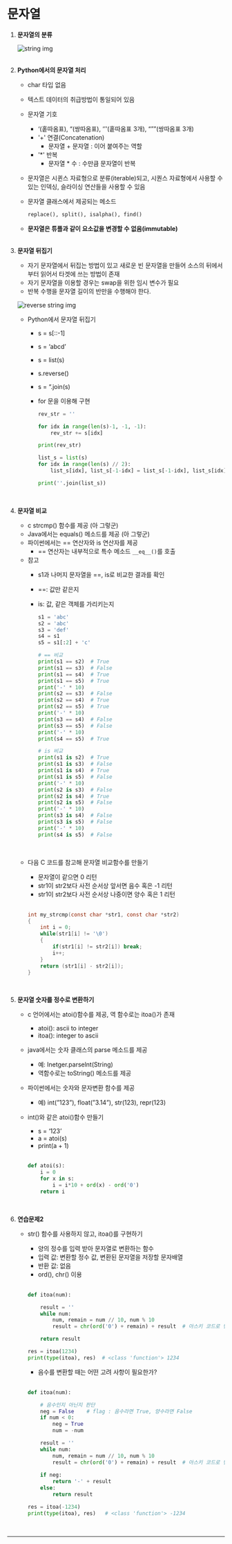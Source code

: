 # 문자열

1. **문자열의 분류**
    
    ![string img](./images/string.png)
<br><br>

2. **Python에서의 문자열 처리**
    - char 타입 없음
    - 텍스트 데이터의 취급방법이 통일되어 있음
    - 문자열 기호
        - ‘(홑따옴표), “(쌍따옴표), ‘’’(홑따옴표 3개), “””(쌍따옴표 3개)
        - '+' 연결(Concatenation)
            - 문자열 + 문자열 : 이어 붙여주는 역할
        - '*' 반복
            - 문자열 * 수 : 수만큼 문자열이 반복
    - 문자열은 시퀸스 자료형으로 분류(iterable)되고, 시퀀스 자료형에서 사용할 수 있는 인덱싱, 슬라이싱 연산들을 사용할 수 있음
    - 문자열 클래스에서 제공되는 메소드
        
        ```python
        replace(), split(), isalpha(), find()
        ```
        
    - **문자열은 튜플과 같이 요소값을 변경할 수 없음(immutable)**
<br><br>    
    
3. **문자열 뒤집기**
    - 자기 문자열에서 뒤집는 방법이 있고 새로운 빈 문자열을 만들어 소스의 뒤에서부터 읽어서 타겟에 쓰는 방법이 존재
    - 자기 문자열을 이용할 경우는 swap을 위한 임시 변수가 필요
    - 반복 수행을 문자열 길이의 반만을 수행해야 한다.
    
    ![reverse string img](./images/reverse_string.png)
    
    - Python에서 문자열 뒤집기
        - s = s[::-1]
        - s = ‘abcd’
        - s = list(s)
        - s.reverse()
        - s = “.join(s)
        - for 문을 이용해 구현
            
            ```python
            rev_str = ''
            
            for idx in range(len(s)-1, -1, -1):
                rev_str += s[idx]
            
            print(rev_str)
            ```
            
            ```python
            list_s = list(s)
            for idx in range(len(s) // 2):
                list_s[idx], list_s[-1-idx] = list_s[-1-idx], list_s[idx]
            
            print(''.join(list_s))
            ```
<br>            
    
4. **문자열 비교**
    - c strcmp() 함수를 제공 (아 그렇군)
    - Java에서는 equals() 메소드를 제공 (아 그렇군)
    - 파이썬에서는 == 연산자와 is 연산자를 제공
        - == 연산자는 내부적으로 특수 메소드 `__eq__()`를 호출
    - 참고
        - s1과 나머지 문자열을 ==, is로 비교한 결과를 확인
        - ==: 값만 같은지
        - is: 값, 같은 객체를 가리키는지
            
            ```python
            s1 = 'abc'
            s2 = 'abc'
            s3 = 'def'
            s4 = s1
            s5 = s1[:2] + 'c'
            
            # == 비교
            print(s1 == s2)  # True
            print(s1 == s3)  # False
            print(s1 == s4)  # True
            print(s1 == s5)  # True
            print('-' * 10)
            print(s2 == s3)  # False
            print(s2 == s4)  # True
            print(s2 == s5)  # True
            print('-' * 10)
            print(s3 == s4)  # False
            print(s3 == s5)  # False
            print('-' * 10)
            print(s4 == s5)  # True
            
            # is 비교
            print(s1 is s2)  # True
            print(s1 is s3)  # False
            print(s1 is s4)  # True
            print(s1 is s5)  # False
            print('-' * 10)
            print(s2 is s3)  # False
            print(s2 is s4)  # True
            print(s2 is s5)  # False
            print('-' * 10)
            print(s3 is s4)  # False
            print(s3 is s5)  # False
            print('-' * 10)
            print(s4 is s5)  # False
            ```
    <br>

    - 다음 C 코드를 참고해 문자열 비교함수를 만들기
        - 문자열이 같으면 0 리턴
        - str1이 str2보다 사전 순서상 앞서면 음수 혹은 -1 리턴
        - str1이 str2보다 사전 순서상 나중이면 양수 혹은 1 리턴
        <br><br>

        ```c
        int my_strcmp(const char *str1, const char *str2)
        {
            int i = 0;
            while(str1[i] != '\0')
            {
                if(str1[i] != str2[i]) break;
                i++;
            }
            return (str1[i] - str2[i]);
        }
        ```
<br>

5. **문자열 숫자를 정수로 변환하기**
    - c 언어에서는 atoi()함수를 제공, 역 함수로는 itoa()가 존재
        - atoi(): ascii to integer
        - itoa(): integer to ascii
    - java에서는 숫자 클래스의 parse 메소드를 제공
        - 예: Inetger.parselnt(String)
        - 역함수로는 toString() 메소드를 제공
    - 파이썬에서는 숫자와 문자변환 함수를 제공
        - 예) int(”123”), float(”3.14”), str(123), repr(123)
        
    - int()와 같은 atoi()함수 만들기
        - s = ‘123’
        - a = atoi(s)
        - print(a + 1)
        <br><br>

        ```python
        def atoi(s):
            i = 0
            for x in s:
                i = i*10 + ord(x) - ord('0')
            return i
        ```
   <br>     
    
6. **연습문제2**
    
    - str() 함수를 사용하지 않고, itoa()를 구현하기
        - 양의 정수를 입력 받아 문자열로 변환하는 함수
        - 입력 값: 변환할 정수 값, 변환된 문자열을 저장할 문자배열
        - 반환 값: 없음
        - ord(), chr() 이용
        <br><br>

        ```python
        def itoa(num):
        
            result = ''
            while num:
                num, remain = num // 10, num % 10
                result = chr(ord('0') + remain) + result  # 아스키 코드로 변경 -> 문자로 변경
        
            return result
        
        res = itoa(1234)
        print(type(itoa), res)  # <class 'function'> 1234
        ```
      
        - 음수를 변환할 때는 어떤 고려 사항이 필요한가?
        <br><br>

        ```python
        def itoa(num):
        
            # 음수인지 아닌지 판단
            neg = False    # flag : 음수라면 True, 양수라면 False
            if num < 0:
                neg = True
                num = -num
        
            result = ''
            while num:
                num, remain = num // 10, num % 10
                result = chr(ord('0') + remain) + result  # 아스키 코드로 변경 -> 문자로 변경
            
            if neg:
                return '-' + result
            else:
                return result
        
        res = itoa(-1234)
        print(type(itoa), res)   # <class 'function'> -1234
        ```
<br>        

---
